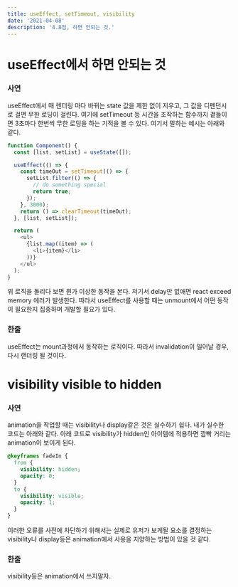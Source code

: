 ```yaml
---
title: useEffect, setTimeout, visibility
date: '2021-04-08'
description: '4.8점, 하면 안되는 것.'
---
```


# useEffect에서 하면 안되는 것

### 사연

useEffect에서 매 렌더링 마다 바뀌는 state 값을 제한 없이 지우고, 그 값을 디펜던시로 걸면 무한 로딩이 걸린다. 여기에 setTimeout 등 시간을 조작하는 함수까지 곁들이면 3초마다 한번씩 무한 로딩을 하는 기적을 볼 수 있다. 여기서 말하는 예시는 아래와 같다.

```typescript
function Component() {
  const [list, setList] = useState([]);

  useEffect(() => {
    const timeOut = setTimeout(() => {
      setList.filter(() => {
        // do something special
        return true;
      });
    }, 3000);
    return () => clearTimeout(timeOut);
  }, [list, setList]);

  return (
    <ul>
      {list.map((item) => (
        <li>{item}</li>
      ))}
    </ul>
  );
}
```

위 로직을 돌리다 보면 뭔가 이상한 동작을 본다. 저기서 delay만 없애면 react exceed memory 에러가 발생한다. 따라서 useEffect를 사용할 때는 unmount에서 어떤 동작이 필요한지 집중하며 개발할 필요가 있다.

### 한줄

useEffect는 mount과정에서 동작하는 로직이다. 따라서 invalidation이 일어날 경우, 다시 랜더링 될 것이다.

# visibility visible to hidden

### 사연

animation을 작업할 때는 visibility나 display같은 것은 실수하기 쉽다. 내가 실수한 코드는 아래와 같다. 아래 코드로 visibility가 hidden인 아이템에 적용하면 깜빡 거리는 animation이 보이게 된다.

```CSS
@keyframes fadeIn {
  from {
    visibility: hidden;
    opacity: 0;
  }
  to {
    visibility: visible;
    opacity: 1;
  }
}
```

이러한 오류를 사전에 차단하기 위해서는 실제로 유저가 보게될 요소를 결정하는 visibility나 display등은 animation에서 사용을 지양하는 방법이 있을 것 같다.

### 한줄

visibility등은 animation에서 쓰지말자.
